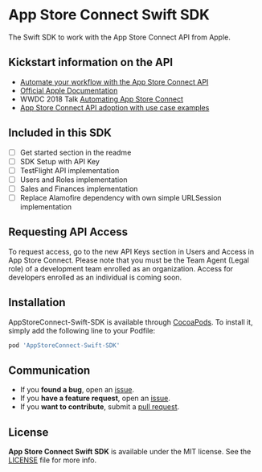 # App Store Connect Swift SDK
The Swift SDK to work with the App Store Connect API from Apple.

## Kickstart information on the API
- [Automate your workflow with the App Store Connect API](https://developer.apple.com/app-store-connect/api/)
- [Official Apple Documentation](https://developer.apple.com/documentation/appstoreconnectapi)
- WWDC 2018 Talk [Automating App Store Connect](https://developer.apple.com/videos/play/wwdc2018/303/)
- [App Store Connect API adoption with use case examples](https://www.avanderlee.com/general/app-store-connect-api-adoption/)

## Included in this SDK
- [ ] Get started section in the readme
- [ ] SDK Setup with API Key
- [ ] TestFlight API implementation
- [ ] Users and Roles implementation
- [ ] Sales and Finances implementation
- [ ] Replace Alamofire dependency with own simple URLSession implementation

## Requesting API Access
To request access, go to the new API Keys section in Users and Access in App Store Connect. Please note that you must be the Team Agent (Legal role) of a development team enrolled as an organization. Access for developers enrolled as an individual is coming soon.

## Installation

AppStoreConnect-Swift-SDK is available through [CocoaPods](https://cocoapods.org). To install
it, simply add the following line to your Podfile:

```ruby
pod 'AppStoreConnect-Swift-SDK'
```

## Communication

- If you **found a bug**, open an [issue](https://github.com/AvdLee/appstoreconnect-swift-sdk/issues).
- If you **have a feature request**, open an [issue](https://github.com/AvdLee/appstoreconnect-swift-sdk/issues).
- If you **want to contribute**, submit a [pull request](https://github.com/AvdLee/appstoreconnect-swift-sdk/pulls).


## License

**App Store Connect Swift SDK** is available under the MIT license. See the [LICENSE](https://github.com/AvdLee/appstoreconnect-swift-sdk/blob/master/LICENSE) file for more info.

